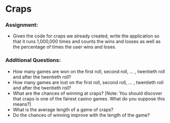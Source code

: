 # Craps

### Assignment:
* Given the code for craps we already created, write the application so that it runs 1,000,000 times and counts the wins and losses as well as the percentage of times the user wins and loses.

### Additional Questions:
* How many games are won on the first roll, second roll, ... , twentieth roll and after the twentieth roll?
* How many games are lost on the first roll, second roll, ... , twentieth roll and after the twentieth roll?
* What are the chances of winning at craps? [Note: You should discover that craps is one of the fairest casino games. What do you suppose this means?]
* What is the average length of a game of craps?
* Do the chances of winning improve with the length of the game?